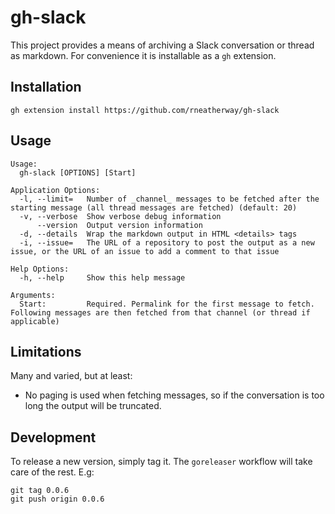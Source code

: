 # gh-slack

This project provides a means of archiving a Slack conversation or thread as markdown. For convenience it is installable as a `gh` extension.


## Installation

    gh extension install https://github.com/rneatherway/gh-slack


## Usage

```
Usage:
  gh-slack [OPTIONS] [Start]

Application Options:
  -l, --limit=   Number of _channel_ messages to be fetched after the starting message (all thread messages are fetched) (default: 20)
  -v, --verbose  Show verbose debug information
      --version  Output version information
  -d, --details  Wrap the markdown output in HTML <details> tags
  -i, --issue=   The URL of a repository to post the output as a new issue, or the URL of an issue to add a comment to that issue

Help Options:
  -h, --help     Show this help message

Arguments:
  Start:         Required. Permalink for the first message to fetch. Following messages are then fetched from that channel (or thread if applicable)
```


## Limitations

Many and varied, but at least:

* No paging is used when fetching messages, so if the conversation is too long the output will be truncated.


## Development

To release a new version, simply tag it. The `goreleaser` workflow will take care of the rest. E.g:

    git tag 0.0.6
    git push origin 0.0.6
